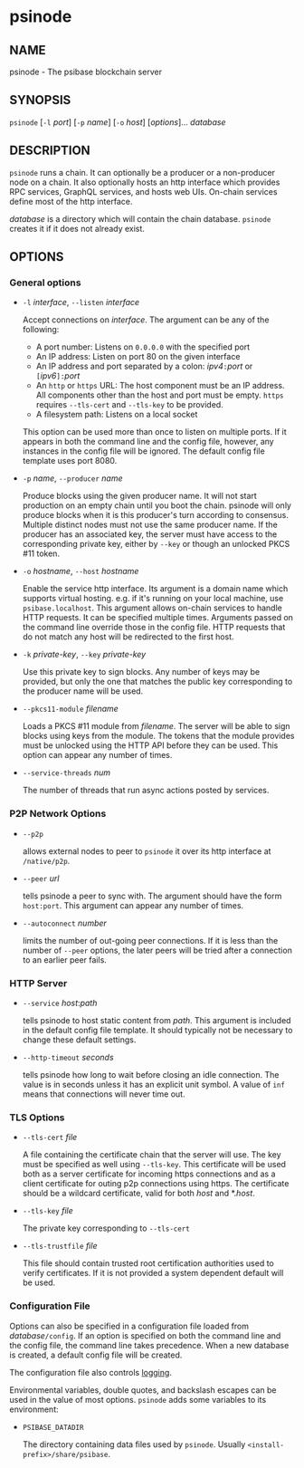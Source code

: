 # psinode

## NAME

psinode - The psibase blockchain server

## SYNOPSIS

`psinode` [`-l` *port*] [`-p` *name*] [`-o` *host*] [*options*]\.\.\. *database*

## DESCRIPTION

`psinode` runs a chain. It can optionally be a producer or a non-producer node on a chain. It also optionally hosts an http interface which provides RPC services, GraphQL services, and hosts web UIs. On-chain services define most of the http interface.

*database* is a directory which will contain the chain database. `psinode` creates it if it does not already exist.

## OPTIONS

### General options

- `-l` *interface*, `--listen` *interface*

  Accept connections on *interface*. The argument can be any of the following:

  - A port number: Listens on `0.0.0.0` with the specified port
  - An IP address: Listen on port 80 on the given interface
  - An IP address and port separated by a colon: *ipv4*`:`*port* or `[`*ipv6*`]:`*port*
  - An `http` or `https` URL: The host component must be an IP address. All components other than the host and port must be empty. `https` requires `--tls-cert` and `--tls-key` to be provided.
  - A filesystem path: Listens on a local socket

  This option can be used more than once to listen on multiple ports. If it appears in both the command line and the config file, however, any instances in the config file will be ignored. The default config file template uses port 8080.

- `-p` *name*, `--producer` *name*

  Produce blocks using the given producer name. It will not start production on an empty chain until you boot the chain. psinode will only produce blocks when it is this producer's turn according to consensus. Multiple distinct nodes must not use the same producer name. If the producer has an associated key, the server must have access to the corresponding private key, either by `--key` or though an unlocked PKCS #11 token.

- `-o` *hostname*, `--host` *hostname*

  Enable the service http interface. Its argument is a domain name which supports virtual hosting. e.g. if it's running on your local machine, use `psibase.localhost`. This argument allows on-chain services to handle HTTP requests. It can be specified multiple times. Arguments passed on the command line override those in the config file. HTTP requests that do not match any host will be redirected to the first host.

- `-k` *private-key*, `--key` *private-key*

  Use this private key to sign blocks. Any number of keys may be provided, but only the one that matches the public key corresponding to the producer name will be used.

- `--pkcs11-module` *filename*

  Loads a PKCS #11 module from *filename*. The server will be able to sign blocks using keys from the module. The tokens that the module provides must be unlocked using the HTTP API before they can be used. This option can appear any number of times.

- `--service-threads` *num*

  The number of threads that run async actions posted by services.

### P2P Network Options

- `--p2p`

  allows external nodes to peer to `psinode` it over its http interface at `/native/p2p`.

- `--peer` *url*

  tells psinode a peer to sync with. The argument should have the form `host:port`. This argument can appear any number of times.

- `--autoconnect` *number*

  limits the number of out-going peer connections. If it is less than the number of `--peer` options, the later peers will be tried after a connection to an earlier peer fails.

### HTTP Server

- `--service` *host*:*path*

  tells psinode to host static content from *path*. This argument is included in the default config file template. It should typically not be necessary to change these default settings.

- `--http-timeout` *seconds*

  tells psinode how long to wait before closing an idle connection. The value is in seconds unless it has an explicit unit symbol. A value of `inf` means that connections will never time out.

### TLS Options

- `--tls-cert` *file*

  A file containing the certificate chain that the server will use. The key must be specified as well using `--tls-key`. This certificate will be used both as a server certificate for incoming https connections and as a client certificate for outing p2p connections using https. The certificate should be a wildcard certificate, valid for both *host* and \*.*host*.

- `--tls-key` *file*

  The private key corresponding to `--tls-cert`

- `--tls-trustfile` *file*

  This file should contain trusted root certification authorities used to verify certificates. If it is not provided a system dependent default will be used.

### Configuration File

Options can also be specified in a configuration file loaded from *database*`/config`. If an option is specified on both the command line and the config file, the command line takes precedence. When a new database is created, a default config file will be created.

The configuration file also controls [logging](../configuration/logging.md).

Environmental variables, double quotes, and backslash escapes can be used in the value of most options. `psinode` adds some variables to its environment:
- `PSIBASE_DATADIR`

  The directory containing data files used by `psinode`.  Usually `<install-prefix>/share/psibase`.
